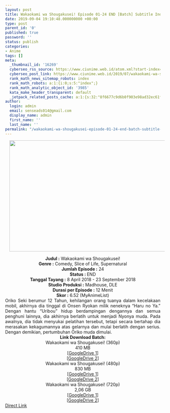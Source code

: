 ```yaml
---
layout: post
title: Wakaokami wa Shougakusei! Episode 01-24 END [Batch] Subtitle Indonesia
date: 2019-09-04 19:10:48.000000000 +00:00
type: post
parent_id: '0'
published: true
password: ''
status: publish
categories:
- Anime
tags: []
meta:
  _thumbnail_id: '16269'
  cyberseo_rss_source: https://www.ciunime.web.id/atom.xml?start-index=3601&max-results=150
  cyberseo_post_link: https://www.ciunime.web.id/2019/07/wakaokami-wa-shougakusei-episode-01-24.html
  rank_math_news_sitemap_robots: index
  rank_math_robots: a:1:{i:0;s:5:"index";}
  rank_math_analytic_object_id: '3985'
  kata_make_header_transparent: default
  _jetpack_related_posts_cache: a:1:{s:32:"8f6677c9d6b0f903e98ad32ec61f8deb";a:2:{s:7:"expires";i:1654327280;s:7:"payload";a:0:{}}}
author:
  login: admin
  email: senseads014@gmail.com
  display_name: admin
  first_name: ''
  last_name: ''
permalink: "/wakaokami-wa-shougakusei-episode-01-24-end-batch-subtitle-indonesia/"
---
```

<div class="separator" style="clear: both; text-align: center;"><a href="https://1.bp.blogspot.com/-qi3R5Qd96qw/XTcwaLexVDI/AAAAAAAAcfE/EWj5OmsHOTAcEXbpdjC6XCTOBITRlowmACLcBGAs/s1600/Wakaokami%2Bwa%2BShougakusei%2521.jpg" imageanchor="1" style="margin-left: 1em; margin-right: 1em;"><img border="0" data-original-height="720" data-original-width="1280" height="360" src="{{ site.baseurl }}/assets/2019/09/Wakaokami%2Bwa%2BShougakusei%2521.jpg" width="640" /></a></div>
<p>
<div style="text-align: center;"><b>Judul</b><b><b> </b>:</b> Wakaokami wa Shougakusei!</div>
<div style="text-align: center;"><b><b>Genre :</b></b> Comedy, Slice of Life, Supernatural</div>
<div style="text-align: center;"><b>Jumlah Episode :</b> 24<br /><b>Status :&nbsp;</b>END<br /><b>Tanggal Tayang :</b> 8 April 2018 - 23 September 2018<br /><b>Studio Produksi :</b> Madhouse, DLE<br /><b>Durasi per Episode :</b> 12 Menit</div>
<div style="text-align: center;"><b>Skor :</b> 6.52 (MyAnimeList)</div>
<div style="text-align: center;"></div>
<div style="text-align: justify;"><span class="isi">Oriko Seki berumur 12 Tahun, kehilangan orang tuanya dalam kecelakaan mobil, akhirnya dia tinggal di Onsen Ryokan milik neneknya “Haru no Ya.” Dengan hantu “Uribou” hidup berdampingan dengannya dan semua penghuni lainnya, dia akhirnya berlatih untuk menjadi Nyonya muda. Pada awalnya, dia tidak menyukai pelatihan tersebut, tetapi secara bertahap dia merasakan kekagumannya atas gelarnya dan mulai berlatih dengan serius. Dengan demikian, pertumbuhan Oriko muda dimulai.</span></div>
<div style="text-align: justify;"></div>
<div style="text-align: justify;"></div>
<div style="text-align: center;"><b>Link Download Batch:</b></div>
<div style="text-align: center;">Wakaokami wa Shougakusei! (360p)</div>
<div style="text-align: center;">
<div style="text-align: center;">410 MB</div>
<div style="text-align: center;">[<a href="https://drive.google.com/file/d/16Wv8U32O12pwj7hU0Ez02SMD-ZiI70hW/view" target="_blank" rel="noopener">GoogleDrive 1</a>]<br />[<a href="https://drive.google.com/file/d/1c1NhTU519bp3lQJSY44lw1jf19zS9cOf/view" target="_blank" rel="noopener">GoogleDrive 2</a>]
<div style="text-align: center;">Wakaokami wa Shougakusei! (480p)</div>
<div style="text-align: center;">830 MB</div>
<div style="text-align: center;">[<a href="https://drive.google.com/file/d/19T5H91Pj2fq193JlDP4CnJRsOMcCX878/view" target="_blank" rel="noopener">GoogleDrive 1</a>]<br />[<a href="https://drive.google.com/file/d/1kWTo8Hv3eWq_IKhSYF40CNmaB8pEwBp-/view" target="_blank" rel="noopener">GoogleDrive 2</a>]
<div style="text-align: center;">Wakaokami wa Shougakusei! (720p)</div>
<div style="text-align: center;">2,06 GB</div>
<div style="text-align: center;">[<a href="https://drive.google.com/file/d/1j7zkJ2IEFEQBjCzR6n3zVhxAVvVASrAs/view" target="_blank" rel="noopener">GoogleDrive 1</a>]<br />[<a href="https://drive.google.com/file/d/1FuseJgDFCunuscKR9rM06-BKY_tYgIbp/view" target="_blank" rel="noopener">GoogleDrive 2</a>]</div>
</div>
</div>
</div>
<link rel="stylesheet" href="https://cdnjs.cloudflare.com/ajax/libs/font-awesome/4.7.0/css/font-awesome.min.css" />
<div class="divbtn"> <a href="https://handymansurrender.com/fihup8buzv?key=94550f7ce39444073321dde3b8782f97" class="btn"><i class="fa fa-download"></i> Direct Link</a> </div>
